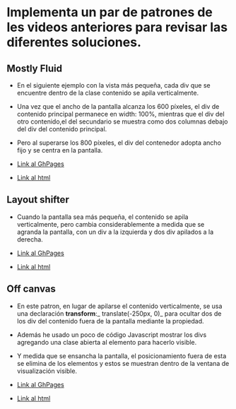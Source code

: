 # Implementa un par de patrones de les videos anteriores para revisar las diferentes soluciones.

## Mostly Fluid

* En el siguiente ejemplo con la vista más pequeña, cada div que se encuentre dentro de la clase contenido se apila verticalmente.
* Una vez que el ancho de la pantalla alcanza los 600 píxeles, el div de contenido principal permanece en width: 100%, mientras que el div del otro contenido,el del secundario se muestra como dos columnas debajo del div del contenido principal.
* Pero  al superarse los 800 píxeles, el div del contenedor adopta ancho fijo y se centra en la pantalla.

* [Link al GhPages](https://alexzarazuaa.github.io/web-interface-design/Unidad9.0/rwd.02/index.html)

* [Link al html](./Mostly_fluid/index.html)

## Layout shifter
* Cuando la pantalla sea más pequeña, el contenido se apila verticalmente, pero cambia considerablemente a medida que se agranda la pantalla, con un div a la izquierda y dos div apilados a la derecha.

* [Link al GhPages](https://alexzarazuaa.github.io/web-interface-design/Unidad9.0/rwd.02/Layout_Shifter/index.html)

* [Link al html](./Layout_Shifter/index.html)


## Off canvas

* En este patron, en lugar de apilarse el contenido verticalmente, se usa una declaración **transform**:_ translate(-250px, 0)_ para ocultar dos de los div del contenido fuera de la pantalla mediante la propiedad. 

* Además he usado un poco de código Javascript mostrar los divs agregando una clase abierta al elemento para hacerlo visible. 
* Y medida que se ensancha la pantalla, el posicionamiento fuera de esta se elimina de los elementos y estos se muestran dentro de la ventana de visualización visible.


* [Link al GhPages](https://alexzarazuaa.github.io/web-interface-design/Unidad9.0/rwd.02/OffCanvas/index.html)

* [Link al html](./OffCanvas/index.html)
